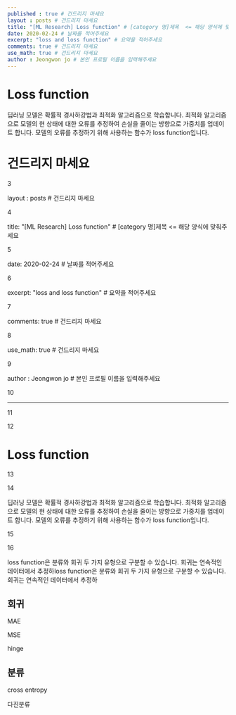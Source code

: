 ```yaml
---
published : true # 건드리지 마세요
layout : posts # 건드리지 마세요
title: "[ML Research] Loss function" # [category 명]제목  <= 해당 양식에 맞춰주세요
date: 2020-02-24 # 날짜를 적어주세요
excerpt: "loss and loss function" # 요약을 적어주세요
comments: true # 건드리지 마세요
use_math: true # 건드리지 마세요
author : Jeongwon jo # 본인 프로필 이름을 입력해주세요
---
```


# Loss function

딥러닝 모델은 확률적 경사하강법과 최적화 알고리즘으로 학습합니다. 최적화 알고리즘으로 모델의 현 상태에 대한 오류를 추정하여 손실을 줄이는 방향으로 가중치를 업데이트 합니다. 모델의 오류를 추정하기 위해 사용하는 함수가 loss function입니다.

 # 건드리지 마세요

3

layout : posts # 건드리지 마세요

4

title: "[ML Research] Loss function" # [category 명]제목  <= 해당 양식에 맞춰주세요

5

date: 2020-02-24 # 날짜를 적어주세요

6

excerpt: "loss and loss function" # 요약을 적어주세요

7

comments: true # 건드리지 마세요

8

use_math: true # 건드리지 마세요

9

author : Jeongwon jo # 본인 프로필 이름을 입력해주세요

10

---

11



12

# Loss function

13



14

딥러닝 모델은 확률적 경사하강법과 최적화 알고리즘으로 학습합니다. 최적화 알고리즘으로 모델의 현 상태에 대한 오류를 추정하여 손실을 줄이는 방향으로 가중치를 업데이트 합니다. 모델의 오류를 추정하기 위해 사용하는 함수가 loss function입니다.

15



16

loss function은 분류와 회귀 두 가지 유형으로 구분할 수 있습니다. 회귀는 연속적인 데이터에서 추정하loss function은 분류와 회귀 두 가지 유형으로 구분할 수 있습니다. 회귀는 연속적인 데이터에서 추정하

## 회귀

MAE

MSE

hinge

## 분류

cross entropy

다진분류

